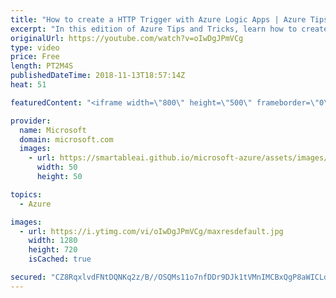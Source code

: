```yaml
---
title: "How to create a HTTP Trigger with Azure Logic Apps | Azure Tips and Tricks"
excerpt: "In this edition of Azure Tips and Tricks, learn how to create a HTTP Request Trigger that is inside an Azure Logic App. You will also learn how to apply a JSON Schema to validate the HTTP Requests.     For more tips and tricks, visit: http://azuredev.tips/    Get started with 12 months of free services"
originalUrl: https://youtube.com/watch?v=oIwDgJPmVCg
type: video
price: Free
length: PT2M4S
publishedDateTime: 2018-11-13T18:57:14Z
heat: 51

featuredContent: "<iframe width=\"800\" height=\"500\" frameborder=\"0\" src=\"https://www.youtube.com/embed/oIwDgJPmVCg\" allow=\"accelerometer; autoplay; encrypted-media; gyroscope; picture-in-picture\" allowfullscreen></iframe>"

provider:
  name: Microsoft
  domain: microsoft.com
  images:
    - url: https://smartableai.github.io/microsoft-azure/assets/images/organizations/microsoft.com-50x50.jpg
      width: 50
      height: 50

topics:
  - Azure

images:
  - url: https://i.ytimg.com/vi/oIwDgJPmVCg/maxresdefault.jpg
    width: 1280
    height: 720
    isCached: true

secured: "CZ8RqxlvdFNtDQNKq2z/B//OSQMs11o7nfDDr9DJk1tVMnIMCBxQgP8aWICLd1wOQA01Avc+3TF9JBkPsGdzEMZAVh7z7F3dUw3/Cpop2M+FHWYossPmprMT85eFX3HcidPW9I1FQyLKtZxCvHgBUj5RMeH01Mo3F6S8JYRwuJTI70+kGGYdeelvIBM5ovleVfbfOIPrmd77lwo+Mhle1v5pyxe1Y0qN2lGtCpC4c62STD37u+UoWvgNrmS+9d31xrBvyFUAW9f5HiV35VzeI5L9M06oRmiwPxGAgAiEpdMRCPoj+uXtyuhmapgqyMUyQp0myGP4DlshXGOSaVerN7Qr4ApzxQuk6tzKsQ5A9WUHj0ESrp90DsuhWu/kk4h0UCoQwTjWLWCV2B0vMPLbh/by1K+xFeXt4d93Jq5lN5g=;cd0w16k01yuZjf/olb+o5A=="
---
```


